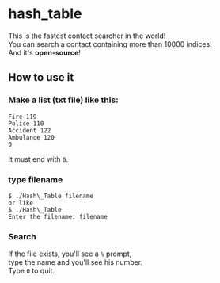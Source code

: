 # hash\_table
This is the fastest contact searcher in the world!<br>
You can search a contact containing more than 10000 indices!<br>
And it's **open-source**!
## How to use it
### Make a list (txt file) like this:
```
Fire 119
Police 110
Accident 122
Ambulance 120
0
```
It must end with `0`.
### type filename
```
$ ./Hash\_Table filename
or like
$ ./Hash\_Table
Enter the filename: filename
```
### Search
If the file exists, you'll see a `%` prompt,<br>
type the name and you'll see his number.<br>
Type `0` to quit.<br>
